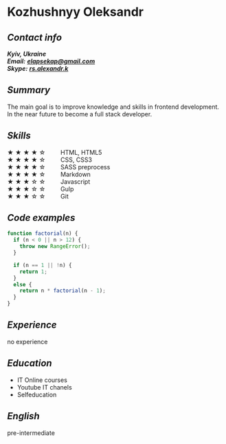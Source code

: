 # Kozhushnyy Oleksandr


## __*Contact info*__
__*Kyiv, Ukraine*__\
__*Email:*__ __*[elapsekap@gmail.com](mailto:elapsekap@gmail.com)*__\
__*Skype:*__ __*[rs.alexandr.k](skype:rs.alexandr.k?call)*__


## __*Summary*__
The main goal is to improve knowledge and skills in frontend development. In the near future to become a full stack developer.


## __*Skills*__
&#9733; &#9733; &#9733; &#9733; &#9734;
&nbsp; &nbsp; &nbsp;  &nbsp;
HTML, HTML5\
&#9733; &#9733; &#9733; &#9733; &#9734;
&nbsp; &nbsp; &nbsp;  &nbsp;
CSS, CSS3\
&#9733; &#9733; &#9733; &#9733; &#9734;
&nbsp; &nbsp; &nbsp;  &nbsp;
SASS preprocess\
&#9733; &#9733; &#9733; &#9733; &#9734;
&nbsp; &nbsp; &nbsp;  &nbsp;
Markdown\
&#9733; &#9733; &#9733; &#9734; &#9734;
&nbsp; &nbsp; &nbsp;  &nbsp;
Javascript\
&#9733; &#9733; &#9733; &#9734; &#9734;
&nbsp; &nbsp; &nbsp;  &nbsp;
Gulp\
&#9733; &#9733; &#9733; &#9734; &#9734;
&nbsp; &nbsp; &nbsp;  &nbsp;
Git


## __*Code examples*__

```javascript
function factorial(n) {
  if (n < 0 || n > 12) {
    throw new RangeError();
  }

  if (n == 1 || !n) {
    return 1;
  }
  else {
    return n * factorial(n - 1);
  }
}
```


## __*Experience*__
no experience


## __*Education*__
- IT Online courses
- Youtube IT chanels
- Selfeducation


## __*English*__
pre-intermediate
